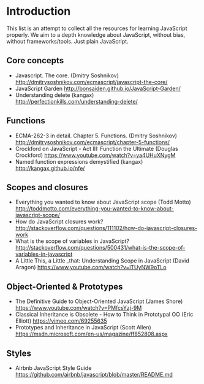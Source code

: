# Introduction
This list is an attempt to collect all the resources for learning JavaScript properly. We aim to a depth knowledge about JavaScript, without bias, without frameworks/tools. Just plain JavaScript.

## Core concepts
 * Javascript. The core. (Dmitry Soshnikov) http://dmitrysoshnikov.com/ecmascript/javascript-the-core/
 * JavaScript Garden http://bonsaiden.github.io/JavaScript-Garden/
 * Understanding delete (kangax) http://perfectionkills.com/understanding-delete/

## Functions
 * ECMA-262-3 in detail. Chapter 5. Functions. (Dmitry Soshnikov) http://dmitrysoshnikov.com/ecmascript/chapter-5-functions/
 * Crockford on JavaScript - Act III: Function the Ultimate (Douglas Crockford) https://www.youtube.com/watch?v=ya4UHuXNygM
 * Named function expressions demystified (kangax) http://kangax.github.io/nfe/

## Scopes and closures
  * Everything you wanted to know about JavaScript scope (Todd Motto) http://toddmotto.com/everything-you-wanted-to-know-about-javascript-scope/
  * How do JavaScript closures work? http://stackoverflow.com/questions/111102/how-do-javascript-closures-work
  * What is the scope of variables in JavaScript? http://stackoverflow.com/questions/500431/what-is-the-scope-of-variables-in-javascript
  * A Little This, a Little _that: Understanding Scope in JavaScript (David Aragon) https://www.youtube.com/watch?v=lTUyNW9oTLo

## Object-Oriented & Prototypes
 * The Definitive Guide to Object-Oriented JavaScript (James Shore) https://www.youtube.com/watch?v=PMfcsYzj-9M
 * Classical Inheritance is Obsolete - How to Think in Prototypal OO (Eric Elliott) https://vimeo.com/69255635
 * Prototypes and Inheritance in JavaScript (Scott Allen) https://msdn.microsoft.com/en-us/magazine/ff852808.aspx

## Styles
 * Airbnb JavaScript Style Guide https://github.com/airbnb/javascript/blob/master/README.md
